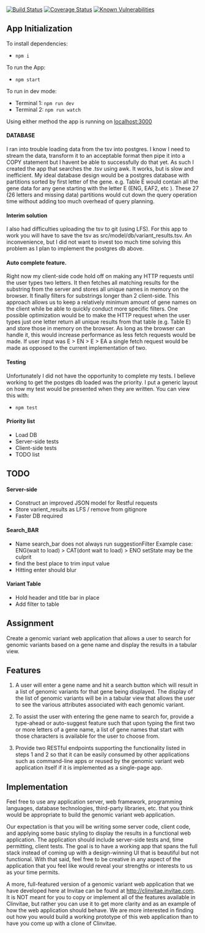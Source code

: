 [![Build Status](https://travis-ci.com/jhallman5/genomic_search.svg?branch=master)](https://travis-ci.com/jhallman5/genomic_search)
[![Coverage Status](https://coveralls.io/repos/github/jhallman5/genomic_search/badge.svg?branch=master)](https://coveralls.io/github/jhallman5/genomic_search?branch=master)
[![Known Vulnerabilities](https://snyk.io/test/github/jhallman5/genomic_search/badge.svg)](https://snyk.io/test/github/jhallman5/genomic_search)

## App Initialization
To install dependencies:   
* ``` npm i ```   

To run the App:   
* ``` npm start ```  

To run in dev mode:    
* Terminal 1: ``` npm run dev ```   
* Terminal 2: ``` npm run watch ```

Using either method the app is running on [localhost:3000](http://localhost:3000/)

#### DATABASE

I ran into trouble loading data from the tsv into postgres. I know I need to stream the data, transform it to an acceptable format then pipe it into a COPY statement but I havent be able to successfully do that yet. As such I created the app that searches the .tsv using awk. It works, but is slow and inefficient. My ideal database design would be a postgres database with partitions sorted by first letter of the gene. e.g. Table E would contain all the gene data for any gene starting with the letter E (ENG, EAF2, etc ). These 27 (26 letters and missing data) partitions would cut down the query operation time without adding too much overhead of query planning.

#### Interim  solution
I also had difficulties uploading the tsv to git (using LFS). For this app to work you will have to save the tsv as src/model/db/variant_results.tsv. An inconvenience, but I did not want to invest too much time solving this problem as I plan to implement the postgres db above.

#### Auto complete feature.
Right now my client-side code hold off on making any HTTP requests until the user types two letters. It then fetches all matching results for the substring from the server and stores all unique names in memory on the browser. It finally filters for substrings longer than 2 client-side. This approach allows us to keep a relatively minimum amount of gene names on the client while be able to quickly conduct more specific filters. One possible optimization would be to make the HTTP request when the user types just one letter return all unique results from that table (e.g. Table E) and store those in memory on the browser. As long as the browser can handle it, this would increase performance as less fetch requests would be made. If user input was E > EN > E > EA a single fetch request would be made as opposed to the current implementation of two.

#### Testing
Unfortunately I did not have the opportunity to complete my tests. I believe working to get the postges db loaded was the priority. I put a generic  layout on how my test would be presented when they are written. You can view this with:    
* ``` npm test ```

#### Priority list
* Load DB
* Server-side tests
* Client-side tests
* TODO list

## TODO
#### Server-side
* Construct an improved JSON model for Restful requests  
* Store varient_results as LFS / remove from gitignore
* Faster DB required

#### Search_BAR
* Name search_bar does not always run suggestionFilter
  Example case:
    ENG(wait to load) > CAT(dont wait to load) > ENO
    setState may be the culprit
* find the best place to trim input value
* Hitting enter should blur

#### Variant Table
* Hold header and title bar in place
* Add filter to table

Assignment
-----------------
Create a genomic variant web application that allows a user to search for genomic variants based on a gene name and display the results in a tabular view.

Features
-------------  
1) A user will enter a gene name and hit a search button which will result in a list of genomic variants for that gene being displayed.  The display of the list of genomic variants will be in a tabular view that allows the user to see the various attributes associated with each genomic variant.

2) To assist the user with entering the gene name to search for, provide a type-ahead or auto-suggest feature such that upon typing the first two or more letters of a gene name, a list of gene names that start with those characters is available for the user to choose from.

3) Provide two RESTful endpoints supporting the functionality listed in steps 1 and 2 so that it can be easily consumed by other applications such as command-line apps or reused by the genomic variant web application itself if it is implemented as a single-page app.

Implementation
----------------------
Feel free to use any application server, web framework, programming languages, database technologies, third-party libraries, etc. that you think would be appropriate to build the genomic variant web application.

Our expectation is that you will be writing some server code, client code, and applying some basic styling to display the results in a functional web application.  The application should include server-side tests and, time permitting, client tests.  The goal is to have a working app that spans the full stack instead of coming up with a design-winning UI that is beautiful but not functional.  With that said, feel free to be creative in any aspect of the application that you feel like would reveal your strengths or interests to us as your time permits.  

A more, full-featured version of a genomic variant web application that we have developed here at Invitae can be found at http://clinvitae.invitae.com.  It is NOT meant for you to copy or implement all of the features available in Clinvitae, but rather you can use it to get more clarity and as an example of how the web application should behave.  We are more interested in finding out how you would build a working prototype of this web application than to have you come up with a clone of Clinvitae.
